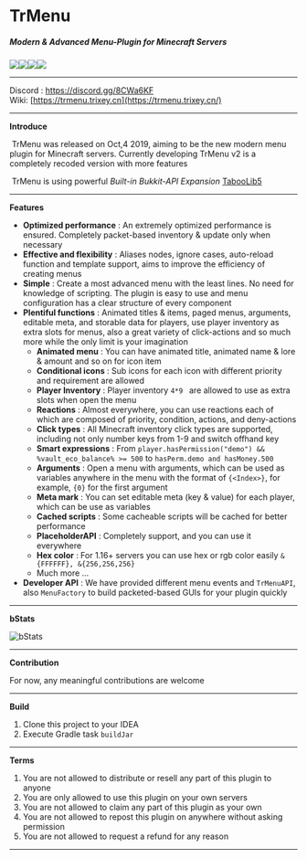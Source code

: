 # TrMenu

##### Modern & Advanced Menu-Plugin for Minecraft Servers

![](https://img.shields.io/github/last-commit/Arasple/TrMenu?logo=artstation&style=for-the-badge&color=9266CC)![](https://img.shields.io/github/issues/Arasple/TrMenu?style=for-the-badge&logo=slashdot)![](https://img.shields.io/github/release/Arasple/TrMenu?style=for-the-badge&color=00C58E&logo=ionic)![](https://img.shields.io/github/downloads/Arasple/TrMenu/total?style=for-the-badge&logo=docusign)

---

Discord : https://discord.gg/8CWa6KF  
Wiki: [https://trmenu.trixey.cn](https://trmenu.trixey.cn/)

---

**Introduce**

​	TrMenu was released on Oct,4 2019, aiming to be the new modern menu plugin for Minecraft servers. Currently developing TrMenu v2 is a completely recoded version with more features

​	TrMenu is using powerful *Built-in Bukkit-API Expansion* [TabooLib5](https://github.com/TabooLib)

---

**Features**

- **Optimized performance** : An extremely optimized performance is ensured.
  Completely packet-based inventory & update only when necessary
- **Effective and flexibility** : Aliases nodes, ignore cases, auto-reload function and template support, aims to improve the efficiency of creating menus
- **Simple** : Create a most advanced menu with the least lines. No need for knowledge of scripting. The plugin is easy to use and menu configuration has a clear structure of every component
- **Plentiful functions** : Animated titles & items, paged menus, arguments, editable meta, and storable data for players, use player inventory as extra slots for menus, also a great variety of click-actions and so much more while the only limit is your imagination
  - **Animated menu** : You can have animated title, animated name & lore & amount and so on for icon item
  - **Conditional icons** : Sub icons for each icon with different priority and requirement are allowed
  - **Player Inventory** : Player inventory `4*9 ` are allowed to use as extra slots when open the menu
  - **Reactions** : Almost everywhere, you can use reactions each of which are composed of priority, condition, actions, and deny-actions
  - **Click types** : All Minecraft inventory click types are supported, including not only number keys from 1-9 and switch offhand key
  - **Smart expressions** : From `player.hasPermission("demo") && %vault_eco_balance% >= 500` to `hasPerm.demo and hasMoney.500`
  - **Arguments** : Open a menu with arguments, which can be used as variables anywhere in the menu with the format of `{<Index>}`, for example, `{0}` for the first argument
  - **Meta mark** : You can set editable meta (key & value) for each player, which can be use as variables
  - **Cached scripts** : Some cacheable scripts will be cached for better performance
  - **PlaceholderAPI** : Completely support, and you can use it everywhere
  - **Hex color** : For 1.16+ servers you can use hex or rgb color easily `&{FFFFFF}, &{256,256,256}`
  - Much more ...
- **Developer API**  : We have provided different menu events and `TrMenuAPI`, also `MenuFactory` to build packeted-based GUIs for your plugin quickly

---

**bStats**

![bStats](https://bstats.org/signatures/bukkit/TrMenu.svg)

---

**Contribution**

For now, any meaningful contributions are welcome

---

**Build**

1. Clone this project to your IDEA
2. Execute Gradle task `buildJar`

---

**Terms**

1. You are not allowed to distribute or resell any part of this plugin to anyone
2. You are only allowed to use this plugin on your own servers
3. You are not allowed to claim any part of this plugin as your own
4. You are not allowed to repost this plugin on anywhere without asking permission
5. You are not allowed to request a refund for any reason

---